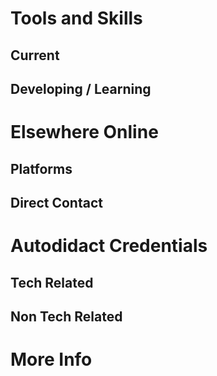 <!-- README v 0.0.2 -->

<!-- header graphic -->

# Tools and Skills
## Current
## Developing / Learning
# Elsewhere Online
## Platforms
## Direct Contact
# Autodidact Credentials
## Tech Related
## Non Tech Related
# More Info
<!-- links to tipjar etc --->
